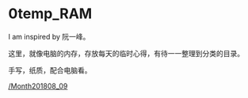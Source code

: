 # 0temp_RAM

I am inspired by 阮一峰。

这里，就像电脑的内存，存放每天的临时心得，有待一一整理到分类的目录。

手写，纸质，配合电脑看。

[/Month201808_09](0831_.md)

